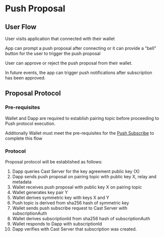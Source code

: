 # Push Proposal

## User Flow

User visits application that connected with their wallet

App can prompt a push proposal after connecting or it can provide a "bell" button for the user to trigger the push proposal

User can approve or reject the push proposal from their wallet.

In future events, the app can trigger push notifications after subscription has been approved.

## Proposal Protocol

### Pre-requisites

Wallet and Dapp are required to establish pairing topic before proceeding to Push protocol execution.

Additonally Wallet must meet the pre-requisites for the [Push Subscribe](./push-subscribe.md) to complete this flow

### Protocol

Proposal protocol will be established as follows:

1. Dapp queries Cast Server for the key agreement public key (X)
2. Dapp sends push proposal on pairing topic with public key X, relay and metadata
3. Wallet receives push proposal with public key X on pairing topic
4. Wallet generates key pair Y
5. Wallet derives symmetric key with keys X and Y
6. Push topic is derived from sha256 hash of symmetric key 
7. Wallet sends push subscribe request to Cast Server with subscriptionAuth
8. Wallet derives subscriptionId from sha256 hash of subscriptionAuth
9. Wallet responds to Dapp with subscriptionId 
10. Dapp verifies with Cast Server that subscription was created.
 
